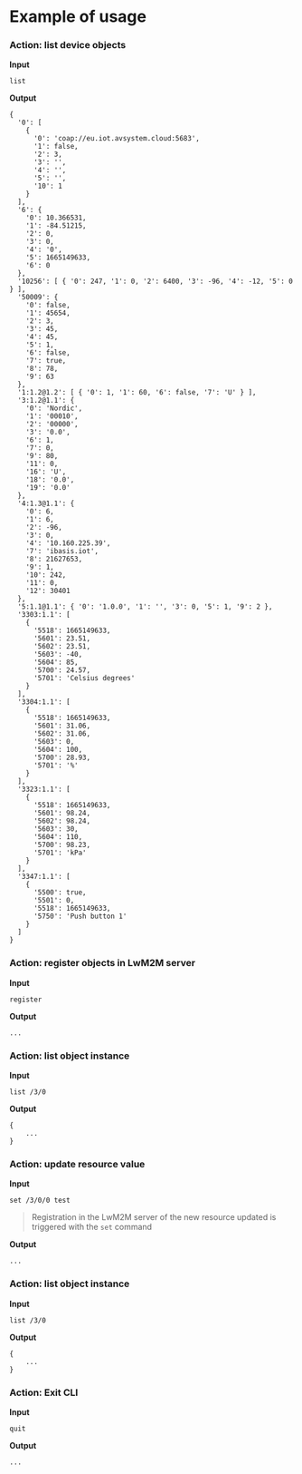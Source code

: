 # Example of usage

### Action: list device objects

**Input**

```
list
```

**Output**

```
{
  '0': [
    {
      '0': 'coap://eu.iot.avsystem.cloud:5683',
      '1': false,
      '2': 3,
      '3': '',
      '4': '',
      '5': '',
      '10': 1
    }
  ],
  '6': {
    '0': 10.366531,
    '1': -84.51215,
    '2': 0,
    '3': 0,
    '4': '0',
    '5': 1665149633,
    '6': 0
  },
  '10256': [ { '0': 247, '1': 0, '2': 6400, '3': -96, '4': -12, '5': 0 } ],
  '50009': {
    '0': false,
    '1': 45654,
    '2': 3,
    '3': 45,
    '4': 45,
    '5': 1,
    '6': false,
    '7': true,
    '8': 78,
    '9': 63
  },
  '1:1.2@1.2': [ { '0': 1, '1': 60, '6': false, '7': 'U' } ],
  '3:1.2@1.1': {
    '0': 'Nordic',
    '1': '00010',
    '2': '00000',
    '3': '0.0',
    '6': 1,
    '7': 0,
    '9': 80,
    '11': 0,
    '16': 'U',
    '18': '0.0',
    '19': '0.0'
  },
  '4:1.3@1.1': {
    '0': 6,
    '1': 6,
    '2': -96,
    '3': 0,
    '4': '10.160.225.39',
    '7': 'ibasis.iot',
    '8': 21627653,
    '9': 1,
    '10': 242,
    '11': 0,
    '12': 30401
  },
  '5:1.1@1.1': { '0': '1.0.0', '1': '', '3': 0, '5': 1, '9': 2 },
  '3303:1.1': [
    {
      '5518': 1665149633,
      '5601': 23.51,
      '5602': 23.51,
      '5603': -40,
      '5604': 85,
      '5700': 24.57,
      '5701': 'Celsius degrees'
    }
  ],
  '3304:1.1': [
    {
      '5518': 1665149633,
      '5601': 31.06,
      '5602': 31.06,
      '5603': 0,
      '5604': 100,
      '5700': 28.93,
      '5701': '%'
    }
  ],
  '3323:1.1': [
    {
      '5518': 1665149633,
      '5601': 98.24,
      '5602': 98.24,
      '5603': 30,
      '5604': 110,
      '5700': 98.23,
      '5701': 'kPa'
    }
  ],
  '3347:1.1': [
    {
      '5500': true,
      '5501': 0,
      '5518': 1665149633,
      '5750': 'Push button 1'
    }
  ]
}
```

### Action: register objects in LwM2M server

**Input**

```
register
```

**Output**

```
...
```

### Action: list object instance

**Input**

```
list /3/0
```

**Output**

```
{
    ...
}
```

### Action: update resource value

**Input**

```
set /3/0/0 test
```

> Registration in the LwM2M server of the new resource updated is triggered with
> the `set` command

**Output**

```
...
```

### Action: list object instance

**Input**

```
list /3/0
```

**Output**

```
{
    ...
}
```

### Action: Exit CLI

**Input**

```
quit
```

**Output**

```
...
```
